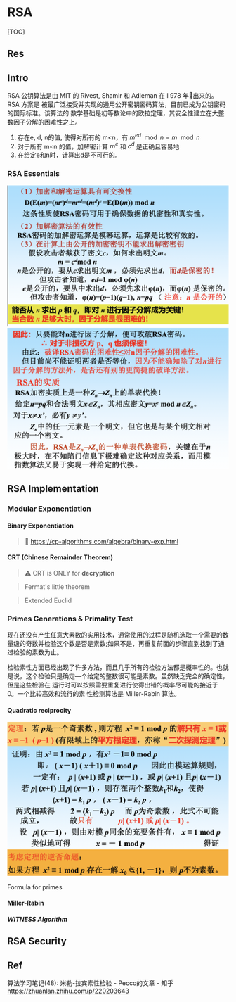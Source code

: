 # RSA

[TOC]



## Res


## Intro
RSA 公钥算法是由 MIT 的 Rivest, Shamir 和 Adleman 在 I 978 年􏰂出来的。RSA 方案是 被最广泛接受并实现的通用公开密钥密码算法，目前已成为公钥密码的国际标准。该算法的 数学基础是初等数论中的欧拉定理，其安全性建立在大整数因子分解的困难性之上。


1. 存在e, d, n的值, 使得对所有的 m<n，有 $m^{ed} \mod n = m \mod n$
2. 对于所有 m<n 的值，加解密计算 $m^e$ 和 $c^d$ 是正确且容易地 
3. 在给定e和n时，计算出d是不可行的。

### RSA Essentials
![](../../../../../../../Assets/Pics/Screenshot%202023-04-26%20at%202.00.50%20PM.png)
![](../../../../../../../Assets/Pics/Screenshot%202023-04-26%20at%202.01.17%20PM.png)



## RSA Implementation 
### Modular Exponentiation
#### Binary Exponentiation
> 🔗 https://cp-algorithms.com/algebra/binary-exp.html


#### CRT (Chinese Remainder Theorem)
> ⚠ CRT is ONLY for **decryption**


> Fermat's little theorem
> 

> Extended Euclid
> 


### Primes Generations & Primality Test
现在还没有产生任意大素数的实用技术，通常使用的过程是随机选取一个需要的数量级的奇数并检验这个数是否是素数;如果不是，再重复前面的步骤直到找到了通过检验的素数为止。

检验素性方面已经出现了许多方法，而且几乎所有的检验方法都是概率性的。也就是说，这个检验只是确定—个给定的整数很可能是素数。虽然缺乏完全的确定性，但是这些检验在 运行时可以按照需要重复进行使得出错的概率尽可能的接近于 0。一个比较高效和流行的素 性检测算法是 Miller-Rabin 算法。

#### Quadratic reciprocity
![](../../../../../../../Assets/Pics/Screenshot%202023-04-26%20at%202.46.30%20PM.png)



Formula for primes


#### Miller-Rabin
##### WITNESS Algorithm



## RSA Security



## Ref
算法学习笔记(48): 米勒-拉宾素性检验 - Pecco的文章 - 知乎 https://zhuanlan.zhihu.com/p/220203643

[Binary Exponentiation | Algorothem for Competitive Programming]: https://cp-algorithms.com/algebra/binary-exp.html



